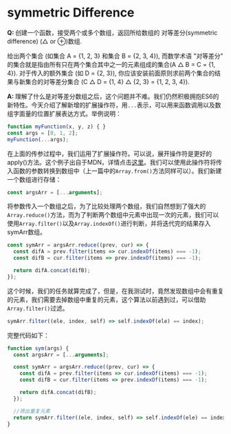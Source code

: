 # symmetric Difference
<b>Q: </b>创建一个函数，接受两个或多个数组，返回所给数组的 对等差分(symmetric difference) (△ or ⊕)数组.

给出两个集合 (如集合 A = {1, 2, 3} 和集合 B = {2, 3, 4}), 而数学术语 "对等差分" 的集合就是指由所有只在两个集合其中之一的元素组成的集合(A △ B = C = {1, 4}). 对于传入的额外集合 (如 D = {2, 3}), 你应该安装前面原则求前两个集合的结果与新集合的对等差分集合 (C △ D = {1, 4} △ {2, 3} = {1, 2, 3, 4}).<!-- more -->

<b>A: </b>理解了什么是对等差分数组之后，这个问题并不难。我们仍然积极拥抱ES6的新特性。今天介绍了解新增的扩展操作符，用<code>...</code>表示，可以用来函数调用以及数组字面量的位置扩展表达方式。举例说明：
``` javascript
function myFunction(x, y, z) { }
const args = [0, 1, 2];
myFunction(...args);
```
在上面的传参过程中，我们运用了扩展操作符。可以说，展开操作符是更好的apply()方法。这个例子出自于MDN，详情点击[这里](https://developer.mozilla.org/zh-CN/docs/Web/JavaScript/Reference/Operators/Spread_operator)。我们可以使用此操作符将传入函数的参数转换到数组中（上一篇中的<code>Array.from()</code>方法同样可以）。我们新建一个数组进行存储：
``` javascript
const argsArr = [...arguments];
```
将参数传入一个数组之后，为了比较处理两个数组，我们自然想到了强大的<code>Array.reduce()</code>方法，而为了判断两个数组中元素中出现一次的元素，我们可以使用<code>Array.filter()</code>以及<code>Array.indexOf()</code>进行判断，并将迭代完的结果存入symArr数组。
``` javascript
const symArr = argsArr.reduce((prev, cur) => {
  const difA = prev.filter(items => cur.indexOf(items) === -1);
  const difB = cur.filter(items => prev.indexOf(items) === -1);

  return difA.concat(difB);
});
```
这个时候，我们的任务就算完成了，但是，在我测试时，竟然发现数组中会有重复的元素，我们需要去掉数组中重复的元素，这个算法以前遇到过，可以借助<code>Array.filter()</code>过滤。
``` javascript
symArr.filter((ele, index, self) => self.indexOf(ele) == index);
```
完整代码如下：
``` javascript
function sym(args) {
  const argsArr = [...arguments];

  const symArr = argsArr.reduce((prev, cur) => {
    const difA = prev.filter(items => cur.indexOf(items) === -1);
    const difB = cur.filter(items => prev.indexOf(items) === -1);

    return difA.concat(difB);
  });

  //筛出重复元素
  return symArr.filter((ele, index, self) => self.indexOf(ele) == index);
}
```
